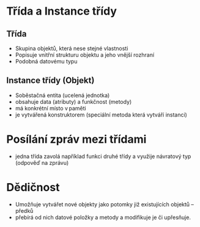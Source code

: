 # Třída a Instance třídy

## Třída
* Skupina objektů, která nese stejné vlastnosti 
* Popisuje vnitřní strukturu objektu a jeho vnější rozhraní 
* Podobná datovému typu 

## Instance třídy (Objekt)
* Soběstačná entita (ucelená jednotka)
* obsahuje data (atributy) a funkčnost (metody)
* má konkrétní místo v paměti
* je vytvářená konstruktorem (speciální metoda která vytváří instanci)

# Posílání zpráv mezi třídami
* jedna třída zavolá například funkci druhé třídy a využije návratový typ (odpověď na zprávu)

# Dědičnost
* Umožňuje vytvářet nové objekty jako potomky již existujících objektů – předků
* přebírá od nich datové položky a metody a modifikuje je či upřesňuje.
